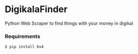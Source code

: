 # DigikalaFinder
Python Web Scraper to find things with your money in digikal

<h3>Requirements</h3>

```
$ pip install bs4
```


